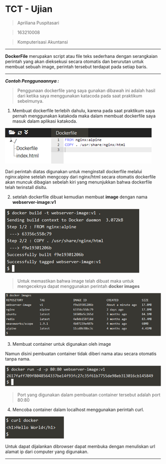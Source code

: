 # TCT - Ujian

> Apriliana Puspitasari

> 163210008

> Komputerisasi Akuntansi

---

**DockerFile** merupakan script atau file teks sederhana dengan serangkaian perintah 
yang akan dieksekusi secara otomatis dan berurutan untuk membuat sebuah image,
perintah tersebut terdapat pada setiap baris.

---

***Contoh Penggunaannya :***

> Penggunaan dockerfile yang saya gunakan dibawah ini adalah hasil dari ketika saya menggunakan katacoda pada saat praktikum sebelmunya.

1. Membuat dockerfile terlebih dahulu, karena pada saat praktikum saya pernah menggunakan 
katakoda maka dalam membuat dockerfile saya masuk dalam aplikasi katakoda.

![13](https://github.com/Apriliana2424/tct-docker-apriliana/blob/master/images/13.png)

Dari perintah diatas digunakan untuk menginstall dockerfile melalui nginx:alpine setelah mengcopy 
dari nginx/html secara otomatis dockerfile akan muncuk dibagian sebelah kiri yang menunjukkan bahwa dockerfile
telah terinstall disitu.

2. setelah dockerfile dibuat kemudian membuat **image** dengan nama **webserver-image:v1**

![14](https://github.com/Apriliana2424/tct-docker-apriliana/blob/master/images/14.png)

> Untuk memastikan bahwa image telah dibuat maka untuk mengeceknya dapat menggunakan perintah **docker images**

![15](https://github.com/Apriliana2424/tct-docker-apriliana/blob/master/images/15.png)

3. Membuat container untuk digunakan oleh image

Namun disini pembuatan container tidak diberi nama atau secara otomatis tanpa nama.

![16](https://github.com/Apriliana2424/tct-docker-apriliana/blob/master/images/16.png)

> Port yang digunakan dalam pembuatan container tersebut adalah port 80:80

4. Mencoba container dalam localhost menggunakan perintah curl.

![17](https://github.com/Apriliana2424/tct-docker-apriliana/blob/master/images/17.png)

Untuk dapat dijalankan dibrowser dapat membuka dengan menuliskan url alamat ip dari computer yang digunakan.

---
